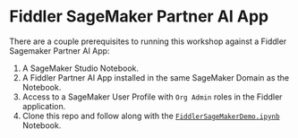 # Fiddler SageMaker Partner AI App

There are a couple prerequisites to running this workshop against a Fiddler Sagemaker Partner AI App:

1.  A SageMaker Studio Notebook.
1.  A Fiddler Partner AI App installed in the same SageMaker Domain as the Notebook.
1.  Access to a SageMaker User Profile with `Org Admin` roles in the Fiddler application.
1.  Clone this repo and follow along with the [`FiddlerSageMakerDemo.ipynb`](./FiddlerSageMakerDemo.ipynb) Notebook.
